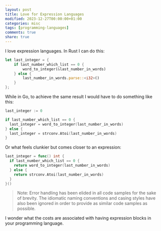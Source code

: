 ```yaml
---
layout: post
title: Love for Expression Languages
modified: 2023-12-27T00:00:00+01:00
categories: misc
tags: [programming-languages]
comments: true
share: true
---
```


I love expression languages. In Rust I can do this:

```rust
let last_integer = {
    if last_number_which_list == 0 {
        word_to_integer(&last_number_in_words)
    } else {
        last_number_in_words.parse::<i32>()
    }
};
```

While in Go, to achieve the same result I would have to do something like this:

```go
last_integer := 0

if last_number_which_list == 0 {
  last_integer = word_to_integer(last_number_in_words)
} else {
  last_integer = strconv.Atoi(last_number_in_words)
}
```

Or what feels clunkier but comes closer to an expression:

```go
last_integer = func() int {
  if last_number_which_list == 0 {
    return word_to_integer(last_number_in_words)
  } else {
    return strconv.Atoi(last_number_in_words)
  }
}()
```

> Note: Error handling has been elided in all code samples for the sake of brevity. The idiomatic naming conventions and casing styles have also been ignored in order to provide as similar code samples as possible.

I wonder what the costs are associated with having expression blocks in your programming language.
